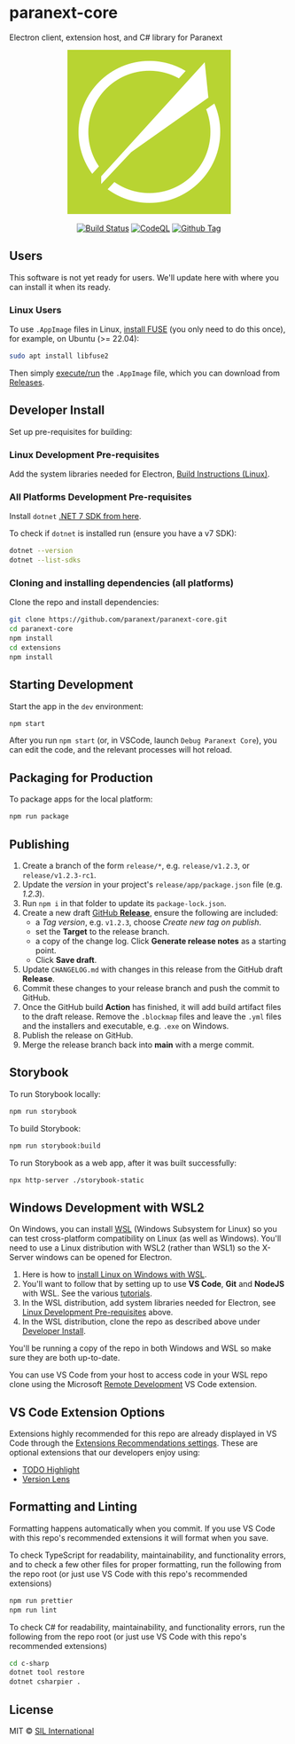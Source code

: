 # paranext-core

Electron client, extension host, and C# library for Paranext

<div align="center">
  <img src="doc-meta/doc-icon.png" />
</div>

<div align="center">

[![Build Status][github-actions-status]][github-actions-url]
[![CodeQL][gitghub-codeql-status]][gitghub-codeql-url]
[![Github Tag][github-tag-image]][github-tag-url]

</div>

## Users

This software is not yet ready for users. We'll update here with where you can install it when its ready.

### Linux Users

To use `.AppImage` files in Linux, [install FUSE](https://github.com/AppImage/AppImageKit/wiki/FUSE) (you only need to do this once), for example, on Ubuntu (>= 22.04):

```bash
sudo apt install libfuse2
```

Then simply [execute/run](https://github.com/AppImage/AppImageKit/wiki) the `.AppImage` file, which you can download from [Releases](https://github.com/paranext/paranext-core/releases).

## Developer Install

Set up pre-requisites for building:

### Linux Development Pre-requisites

Add the system libraries needed for Electron, [Build Instructions (Linux)](https://www.electronjs.org/docs/latest/development/build-instructions-linux).

### All Platforms Development Pre-requisites

Install `dotnet` [.NET 7 SDK from here](https://learn.microsoft.com/en-us/dotnet/core/install/).

To check if `dotnet` is installed run (ensure you have a v7 SDK):

```bash
dotnet --version
dotnet --list-sdks
```

### Cloning and installing dependencies (all platforms)

Clone the repo and install dependencies:

```bash
git clone https://github.com/paranext/paranext-core.git
cd paranext-core
npm install
cd extensions
npm install
```

## Starting Development

Start the app in the `dev` environment:

```bash
npm start
```

After you run `npm start` (or, in VSCode, launch `Debug Paranext Core`), you can edit the code, and the relevant processes will hot reload.

## Packaging for Production

To package apps for the local platform:

```bash
npm run package
```

## Publishing

1. Create a branch of the form `release/*`, e.g. `release/v1.2.3`, or `release/v1.2.3-rc1`.
2. Update the _version_ in your project's `release/app/package.json` file (e.g. _1.2.3_).
3. Run `npm i` in that folder to update its `package-lock.json`.
4. Create a new draft [GitHub **Release**](https://docs.github.com/en/repositories/releasing-projects-on-github/managing-releases-in-a-repository), ensure the following are included:
   - a _Tag version_, e.g. `v1.2.3`, choose _Create new tag on publish_.
   - set the **Target** to the release branch.
   - a copy of the change log. Click **Generate release notes** as a starting point.
   - Click **Save draft**.
5. Update `CHANGELOG.md` with changes in this release from the GitHub draft **Release**.
6. Commit these changes to your release branch and push the commit to GitHub.
7. Once the GitHub build **Action** has finished, it will add build artifact files to the draft release. Remove the `.blockmap` files and leave the `.yml` files and the installers and executable, e.g. `.exe` on Windows.
8. Publish the release on GitHub.
9. Merge the release branch back into **main** with a merge commit.

## Storybook

To run Storybook locally:

```bash
npm run storybook
```

To build Storybook:

```bash
npm run storybook:build
```

To run Storybook as a web app, after it was built successfully:

```bash
npx http-server ./storybook-static
```

## Windows Development with WSL2

On Windows, you can install [WSL](https://learn.microsoft.com/en-us/windows/wsl/) (Windows Subsystem for Linux) so you can test cross-platform compatibility on Linux (as well as Windows). You'll need to use a Linux distribution with WSL2 (rather than WSL1) so the X-Server windows can be opened for Electron.

1. Here is how to [install Linux on Windows with WSL](https://learn.microsoft.com/en-us/windows/wsl/install).
2. You'll want to follow that by setting up to use **VS Code**, **Git** and **NodeJS** with WSL. See the various [tutorials](https://learn.microsoft.com/en-us/windows/wsl/setup/environment).
3. In the WSL distribution, add system libraries needed for Electron, see [Linux Development Pre-requisites](#linux-development-pre-requisites) above.
4. In the WSL distribution, clone the repo as described above under [Developer Install](#developer-install).

You'll be running a copy of the repo in both Windows and WSL so make sure they are both up-to-date.

You can use VS Code from your host to access code in your WSL repo clone using the Microsoft [Remote Development](https://marketplace.visualstudio.com/items?itemName=ms-vscode-remote.vscode-remote-extensionpack) VS Code extension.

## VS Code Extension Options

Extensions highly recommended for this repo are already displayed in VS Code through the [Extensions Recommendations settings](https://github.com/paranext/paranext-core/blob/main/.vscode/extensions.json). These are optional extensions that our developers enjoy using:

- [TODO Highlight](https://marketplace.visualstudio.com/items?itemName=wayou.vscode-todo-highlight)
- [Version Lens](https://marketplace.visualstudio.com/items?itemName=pflannery.vscode-versionlens)

## Formatting and Linting

Formatting happens automatically when you commit. If you use VS Code with this repo's recommended extensions it will format when you save.

To check TypeScript for readability, maintainability, and functionality errors, and to check a few other files for proper formatting, run the following from the repo root (or just use VS Code with this repo's recommended extensions)

```bash
npm run prettier
npm run lint
```

To check C# for readability, maintainability, and functionality errors, run the following from the repo root (or just use VS Code with this repo's recommended extensions)

```bash
cd c-sharp
dotnet tool restore
dotnet csharpier .
```

## License

MIT © [SIL International](https://www.sil.org/)

<!-- define variables used above -->

[github-actions-status]: https://github.com/paranext/paranext-core/workflows/Test/badge.svg
[github-actions-url]: https://github.com/paranext/paranext-core/actions
[gitghub-codeql-status]: https://github.com/paranext/paranext-core/actions/workflows/codeql-analysis.yml/badge.svg
[gitghub-codeql-url]: https://github.com/paranext/paranext-core/actions/workflows/codeql-analysis.yml
[github-tag-image]: https://img.shields.io/github/tag/paranext/paranext-core.svg?label=version
[github-tag-url]: https://github.com/paranext/paranext-core/releases/latest
